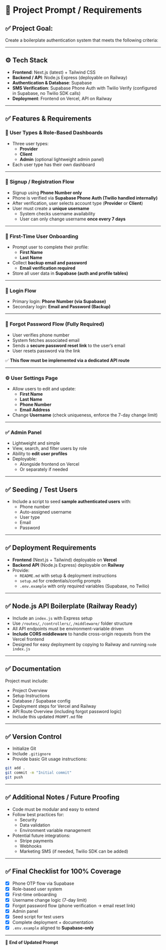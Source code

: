 
# 📌 Project Prompt / Requirements

## ✅ Project Goal:
Create a boilerplate authentication system that meets the following criteria:

---

## ⚙️ Tech Stack
- **Frontend**: Next.js (latest) + Tailwind CSS
- **Backend / API**: Node.js Express (deployable on Railway)
- **Authentication & Database**: Supabase
- **SMS Verification**: Supabase Phone Auth with Twilio Verify (configured in Supabase, no Twilio SDK calls)
- **Deployment**: Frontend on Vercel, API on Railway

---

## ✅ Features & Requirements

### 🔐 **User Types & Role-Based Dashboards**
- Three user types:
  - **Provider**
  - **Client**
  - **Admin** (optional lightweight admin panel)
- Each user type has their own dashboard

---

### 📲 **Signup / Registration Flow**
- Signup using **Phone Number only**
- Phone is verified via **Supabase Phone Auth (Twilio handled internally)**
- After verification, user selects account type (**Provider** or **Client**)
- User must create a **unique username**
  - System checks username availability
  - User can only change username **once every 7 days**

---

### 🚀 **First-Time User Onboarding**
- Prompt user to complete their profile:
  - **First Name**
  - **Last Name**
- Collect **backup email and password**
  - **Email verification required**
- Store all user data in **Supabase (auth and profile tables)**

---

### 🔑 **Login Flow**
- Primary login: **Phone Number (via Supabase)**
- Secondary login: **Email and Password (Backup)**

---

### 🔁 **Forgot Password Flow (Fully Required)**
- User verifies phone number
- System fetches associated email
- Sends a **secure password reset link** to the user’s email
- User resets password via the link

✅ **This flow must be implemented via a dedicated API route**

---

### ⚙️ **User Settings Page**
- Allow users to edit and update:
  - **First Name**
  - **Last Name**
  - **Phone Number**
  - **Email Address**
- Change **Username** (check uniqueness, enforce the 7-day change limit)

---

### ✅ **Admin Panel**
- Lightweight and simple
- View, search, and filter users by role
- Ability to **edit user profiles**
- Deployable:
  - Alongside frontend on Vercel
  - Or separately if needed

---

## ✅ **Seeding / Test Users**
- Include a script to seed **sample authenticated users** with:
  - Phone number
  - Auto-assigned username
  - User type
  - Email
  - Password

---

## ✅ **Deployment Requirements**
- **Frontend** (Next.js + Tailwind) deployable on **Vercel**
- **Backend API** (Node.js Express) deployable on **Railway**
- Provide:
  - `README.md` with setup & deployment instructions
  - `setup.md` for credentials/config prompts
  - `.env.example` with only required variables (Supabase, no Twilio)

---

## ✅ **Node.js API Boilerplate (Railway Ready)**
- Include an `index.js` with Express setup
- Use `/routes/`, `/controllers/`, `/middleware/` folder structure
- All API endpoints must be environment-variable driven
- **Include CORS middleware** to handle cross-origin requests from the Vercel frontend
- Designed for easy deployment by copying to Railway and running `node index.js`

---

## ✅ **Documentation**
Project must include:
- Project Overview
- Setup Instructions
- Database / Supabase config
- Deployment steps for Vercel and Railway
- API Route Overview (including forgot password logic)
- Include this updated `PROMPT.md` file

---

## ✅ **Version Control**
- Initialize Git
- Include `.gitignore`
- Provide basic Git usage instructions:
```bash
git add .
git commit -m "Initial commit"
git push
```

---

## ✅ **Additional Notes / Future Proofing**
- Code must be modular and easy to extend
- Follow best practices for:
  - Security
  - Data validation
  - Environment variable management
- Potential future integrations:
  - Stripe payments
  - Webhooks
  - Marketing SMS (if needed, Twilio SDK can be added)

---

## ✅ **Final Checklist for 100% Coverage**
- [x] Phone OTP flow via Supabase
- [x] Role-based user system
- [x] First-time onboarding
- [x] Username change logic (7-day limit)
- [x] Forgot password flow (phone verification → email reset link)
- [x] Admin panel
- [x] Seed script for test users
- [x] Complete deployment + documentation
- [x] `.env.example` aligned to **Supabase-only**

---

📌 **End of Updated Prompt**
